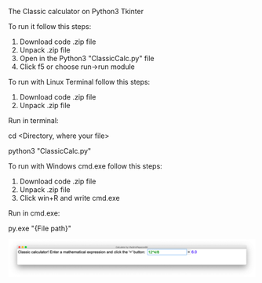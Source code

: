 The Classic calculator on Python3 Tkinter

To run it follow this steps:
1. Download code .zip file
2. Unpack .zip file
3. Open in the Python3 "ClassicCalc.py" file
4. Click f5 or choose run->run module

To run with Linux Terminal follow this steps:
1. Download code .zip file
2. Unpack .zip file

Run in terminal:

cd <Directory, where your file>

python3 "ClassicCalc.py"

To run with Windows cmd.exe follow this steps:
1. Download code .zip file
2. Unpack .zip file
3. Click win+R and write cmd.exe

Run in cmd.exe:

py.exe "{File path}"

![Image alt](https://github.com/VladimirPapazov88/ClassicCalc/blob/master/example.png?raw=true)
